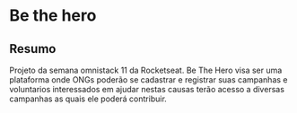 # Be the hero
## Resumo
Projeto da semana omnistack 11 da Rocketseat. 
Be The Hero visa ser uma plataforma onde ONGs poderão se cadastrar e registrar suas campanhas e voluntarios interessados em ajudar nestas causas terão acesso a diversas campanhas as quais ele poderá contribuir. 
